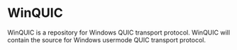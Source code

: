 # WinQUIC
WinQUIC is a repository for Windows QUIC transport protocol.  WinQUIC will contain the source for Windows usermode QUIC transport protocol.